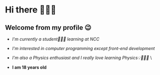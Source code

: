 # Hi there 👋🤗🫶
## Welcome from my profile 😉


- *I'm currently a student👨🏻‍🎓 learning at NCC* 

- *I'm interested in computer programming except front-end development* 

- *I'm also a Physics enthusiast and I really love learning Physics💡🤗🔭😊* \
- **I am 18 years old**
